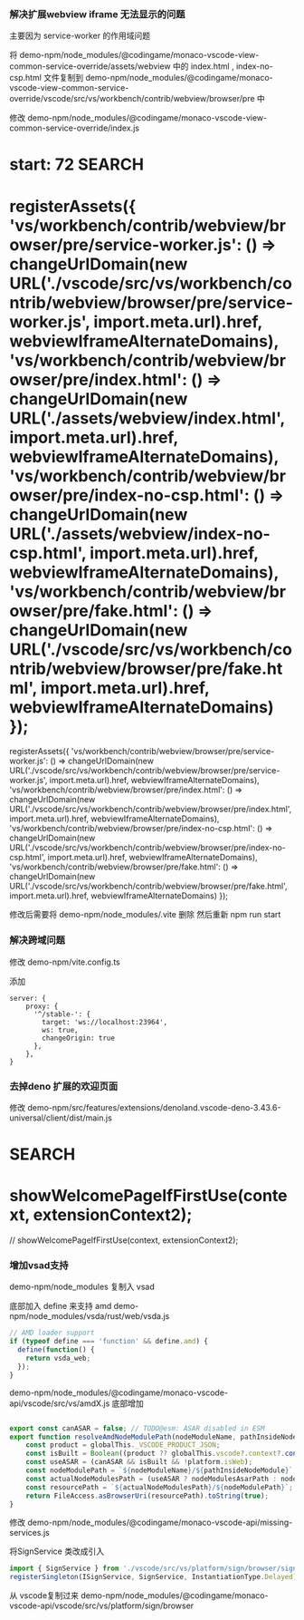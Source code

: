 ### 解决扩展webview iframe 无法显示的问题
主要因为 service-worker 的作用域问题

将
demo-npm/node_modules/@codingame/monaco-vscode-view-common-service-override/assets/webview
中的 index.html , index-no-csp.html 文件复制到
demo-npm/node_modules/@codingame/monaco-vscode-view-common-service-override/vscode/src/vs/workbench/contrib/webview/browser/pre
中


修改
demo-npm/node_modules/@codingame/monaco-vscode-view-common-service-override/index.js

start: 72
SEARCH
==========
registerAssets({
    'vs/workbench/contrib/webview/browser/pre/service-worker.js': () => changeUrlDomain(new URL('./vscode/src/vs/workbench/contrib/webview/browser/pre/service-worker.js', import.meta.url).href, webviewIframeAlternateDomains),
    'vs/workbench/contrib/webview/browser/pre/index.html': () => changeUrlDomain(new URL('./assets/webview/index.html', import.meta.url).href, webviewIframeAlternateDomains),
    'vs/workbench/contrib/webview/browser/pre/index-no-csp.html': () => changeUrlDomain(new URL('./assets/webview/index-no-csp.html', import.meta.url).href, webviewIframeAlternateDomains),
    'vs/workbench/contrib/webview/browser/pre/fake.html': () => changeUrlDomain(new URL('./vscode/src/vs/workbench/contrib/webview/browser/pre/fake.html', import.meta.url).href, webviewIframeAlternateDomains)
});
==========
registerAssets({
    'vs/workbench/contrib/webview/browser/pre/service-worker.js': () => changeUrlDomain(new URL('./vscode/src/vs/workbench/contrib/webview/browser/pre/service-worker.js', import.meta.url).href, webviewIframeAlternateDomains),
    'vs/workbench/contrib/webview/browser/pre/index.html': () => changeUrlDomain(new URL('./vscode/src/vs/workbench/contrib/webview/browser/pre/index.html', import.meta.url).href, webviewIframeAlternateDomains),
    'vs/workbench/contrib/webview/browser/pre/index-no-csp.html': () => changeUrlDomain(new URL('./vscode/src/vs/workbench/contrib/webview/browser/pre/index-no-csp.html', import.meta.url).href, webviewIframeAlternateDomains),
    'vs/workbench/contrib/webview/browser/pre/fake.html': () => changeUrlDomain(new URL('./vscode/src/vs/workbench/contrib/webview/browser/pre/fake.html', import.meta.url).href, webviewIframeAlternateDomains)
});

修改后需要将 demo-npm/node_modules/.vite 删除
然后重新 npm run start


### 解决跨域问题

修改
demo-npm/vite.config.ts

添加
```
server: {
    proxy: {
      '^/stable-': {
        target: 'ws://localhost:23964',
        ws: true,
        changeOrigin: true
      },
    },
}
```


### 去掉deno 扩展的欢迎页面

修改
demo-npm/src/features/extensions/denoland.vscode-deno-3.43.6-universal/client/dist/main.js

SEARCH
==========
showWelcomePageIfFirstUse(context, extensionContext2);
==========
// showWelcomePageIfFirstUse(context, extensionContext2);


### 增加vsad支持
demo-npm/node_modules 复制入 vsad

底部加入 define 来支持 amd
demo-npm/node_modules/vsda/rust/web/vsda.js

```js
// AMD loader support
if (typeof define === 'function' && define.amd) {
  define(function() {
    return vsda_web;
  });
}
```

demo-npm/node_modules/@codingame/monaco-vscode-api/vscode/src/vs/amdX.js
底部增加
```js

export const canASAR = false; // TODO@esm: ASAR disabled in ESM
export function resolveAmdNodeModulePath(nodeModuleName, pathInsideNodeModule) {
    const product = globalThis._VSCODE_PRODUCT_JSON;
    const isBuilt = Boolean((product ?? globalThis.vscode?.context?.configuration()?.product)?.commit);
    const useASAR = (canASAR && isBuilt && !platform.isWeb);
    const nodeModulePath = `${nodeModuleName}/${pathInsideNodeModule}`;
    const actualNodeModulesPath = (useASAR ? nodeModulesAsarPath : nodeModulesPath);
    const resourcePath = `${actualNodeModulesPath}/${nodeModulePath}`;
    return FileAccess.asBrowserUri(resourcePath).toString(true);
}
```

修改
demo-npm/node_modules/@codingame/monaco-vscode-api/missing-services.js

将SignService 类改成引入

```js
import { SignService } from './vscode/src/vs/platform/sign/browser/signService';
registerSingleton(ISignService, SignService, InstantiationType.Delayed);
```
从 vscode复制过来
demo-npm/node_modules/@codingame/monaco-vscode-api/vscode/src/vs/platform/sign/browser 